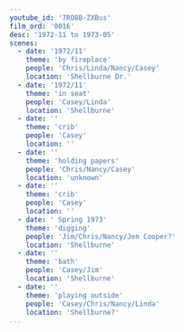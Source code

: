 ```yaml
---
youtube_id: '7RO8B-ZXBus'
film_ord: '0016'
desc: '1972-11 to 1973-05'
scenes:
  - date: '1972/11'
    theme: 'by fireplace'
    people: 'Chris/Linda/Nancy/Casey'
    location: 'Shellburne Dr.'
  - date: '1972/11'
    theme: 'in seat'
    people: 'Casey/Linda'
    location: 'Shellburne'
  - date: ''
    theme: 'crib'
    people: 'Casey'
    location: ''
  - date: ''
    theme: 'holding papers'
    people: 'Chris/Nancy/Casey'
    location: 'unknown'
  - date: ''
    theme: 'crib'
    people: 'Casey'
    location: ''
  - date: ' Spring 1973'
    theme: 'digging'
    people: 'Jim/Chris/Nancy/Jen Cooper?'
    location: 'Shellburne'
  - date: ''
    theme: 'bath'
    people: 'Casey/Jim'
    location: 'Shellburne'
  - date: ''
    theme: 'playing outside'
    people: 'Casey/Chris/Nancy/Linda'
    location: 'Shellburne?'
...
```


